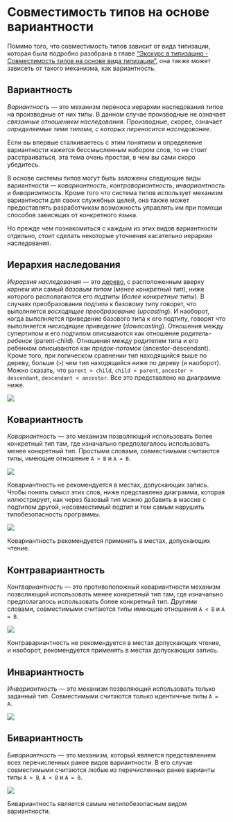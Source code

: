 # Совместимость типов на основе вариантности

Помимо того, что совместимость типов зависит от вида типизации, которая была подробно разобрана в главе [“Экскурс в типизацию - Совместимость типов на основе вида типизации”](../009.(Экскурс%20в%20типизацию)%20Совместимость%20типов%20на%20основе%20вида%20типизации), она также может зависеть от такого механизма, как вариантность.


## Вариантность

_Вариантность_ — это механизм переноса иерархии наследования типов на производные от них типы. В данном случае производные не означает _связанные отношением наследования_. Производные, скорее, означает _определяемые теми типами, с которых переносится наследование_. 

Если вы впервые сталкиваетесь с этим понятием и определение вариантности кажется бессмысленным набором слов, то не стоит расстраиваться, эта тема очень простая, в чем вы сами скоро убедитесь.

В основе системы типов могут быть заложены следующие виды вариантности — _ковариантность_, _контравариантность_, _инвариантность_ и _бивариантность_. Кроме того что система типов использует механизм вариантности для своих служебных целей, она также может предоставлять разработчикам возможность управлять им при помощи способов зависящих от конкретного языка.

Но прежде чем познакомиться с каждым из этих видов вариантности отдельно, стоит сделать некоторые уточнения касательно иерархии наследования.


## Иерархия наследования

_Иерархия наследования_ — это [дерево](https://ru.wikipedia.org/wiki/%D0%94%D0%B5%D1%80%D0%B5%D0%B2%D0%BE_(%D1%81%D1%82%D1%80%D1%83%D0%BA%D1%82%D1%83%D1%80%D0%B0_%D0%B4%D0%B0%D0%BD%D0%BD%D1%8B%D1%85)), с расположенным вверху _корнем_ или самый _базовым типом_ (_менее конкретный тип_), ниже которого располагаются его _подтипы_ (_более конкретные типы_). В случаях преобразования подтипа к базовому типу говорят, что выполняется _восходящее преобразование_ (_upcasting_). И наоборот, когда выполняется приведение базового типа к его подтипу, говорят что выполняется _нисходящее приведение_ (_downcasting_). Отношения между супертипом и его подтипом описываются как отношение _родитель-ребенок_ (parent-child). Отношения между родителем типа и его ребенком описываются как _предок-потомок_ (ancestor-descendant). Кроме того, при логическом сравнении тип находящийся выше по дереву, больше (`>`) чем тип находящийся ниже по дереву (и наоборот). Можно сказать, что `parent > child`, `child < parent`, `ancestor > descendant`, `descendant < ancestor`. Все это представлено на диаграмме ниже.

![](./images/nominative-types-hierarchical-tree.png)


## Ковариантность

_Ковариантность_ — это механизм позволяющий использовать более конкретный тип там, где изначально предполагалось использовать менее конкретный тип. Простыми словами, совместимыми считаются типы, имеющие отношение `A > B` и `A = B`.

![](./images/nominative-types-covariance-compatible.png)

Ковариантность не рекомендуется в местах, допускающих запись. Чтобы понять смысл этих слов, ниже представлена диаграмма, которая иллюстрирует, как через базовый тип можно добавить в массив с подтипом другой, несовместимый подтип и тем самым нарушить типобезопасность программы.

![](./images/nominative-types-covariace-bad-example.png)

Ковариантность рекомендуется применять в местах, допускающих чтение.


## Контравариантность

_Контвариантность_ — это противоположный ковариантности механизм позволяющий использовать менее конкретный тип там, где изначально предполагалось использовать более конкретный тип. Другими словами, совместимыми считаются типы имеющие отношения `A < B` и `A = B`.

![](./images/nominative-types-contrvariance-compatible.png)

Контравариантность не рекомендуется в местах допускающих чтение, и наоборот, рекомендуется применять в местах допускающих запись.


## Инвариантность

_Инвариантность_ — это механизм позволяющий использовать только заданный тип. Совместимыми считаются только идентичные типы `A = A`.

![](./images/nominative-types-invariance-compatible.png)


## Бивариантность

_Бивариантность_ — это механизм, который является представлением всех перечисленных ранее видов вариантности. В его случае совместимыми считаются любые из перечисленных ранее варианты типы `A > B`, `A < B` и `A = B`.

![](./images/nominative-types-bivariance-compatible.png)

Бивариантность является самым нетипобезопасным видом вариантности.

